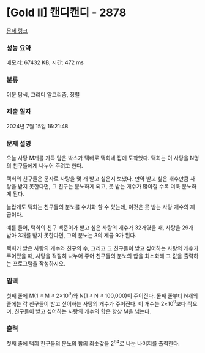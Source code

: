 # [Gold II] 캔디캔디 - 2878 

[문제 링크](https://www.acmicpc.net/problem/2878) 

### 성능 요약

메모리: 67432 KB, 시간: 472 ms

### 분류

이분 탐색, 그리디 알고리즘, 정렬

### 제출 일자

2024년 7월 15일 16:21:48

### 문제 설명

<p>오늘 사탕 M개를 가득 담은 박스가 택배로 택희네 집에 도착했다. 택희는 이 사탕을 N명의 친구들에게 나누어 주려고 한다.</p>

<p>택희의 친구들은 문자로 사탕을 몇 개 받고 싶은지 보냈다. 만약 받고 싶은 개수만큼 사탕을 받지 못한다면, 그 친구는 분노하게 되고, 못 받는 개수가 많아질 수록 더욱 분노하게 된다.</p>

<p>놀랍게도 택희는 친구들의 분노를 수치화 할 수 있는데, 이것은 못 받는 사탕 개수의 제곱이다.</p>

<p>예를 들어, 택희의 친구 백준이가 받고 싶은 사탕의 개수가 32개였을 때, 사탕을 29개 받아 3개를 받지 못한다면, 그의 분노는 3의 제곱 9가 된다.</p>

<p>택희가 받은 사탕의 개수와 친구의 수, 그리고 그 친구들이 받고 싶어하는 사탕의 개수가 주어졌을 때, 사탕을 적절히 나누어 주어 친구들의 분노의 합을 최소화해 그 값을 출력하는 프로그램을 작성하시오.</p>

### 입력 

 <p>첫째 줄에 M(1 ≤ M ≤ 2×10<sup>9</sup>)와 N(1 ≤ N ≤ 100,000)이 주어진다. 둘째 줄부터 N개의 줄에는 각 친구들이 받고 싶어하는 사탕의 개수가 주어진다. 이 개수는 2×10<sup>9</sup>보다 작으며, 친구들이 받고 싶어하는 사탕의 개수의 합은 항상 M을 넘는다.</p>

### 출력 

 <p>첫째 줄에 택희 친구들의 분노의 합의 최솟값을 2<sup>64</sup>로 나눈 나머지를 출력한다.</p>

